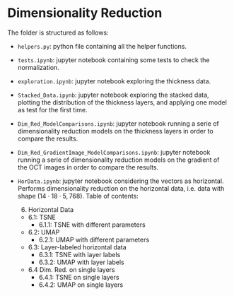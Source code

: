 # Dimensionality Reduction
The folder is structured as follows:

- `helpers.py`: python file containing all the helper functions. 
- `tests.ipynb`: jupyter notebook containing some tests to check the normalization. 
- `exploration.ipynb`: jupyter notebook exploring the thickness data. 
- `Stacked_Data.ipynb`: jupyter notebook exploring the stacked data, plotting the distribution of the thickness layers, and applying one model as test for the first time. 
- `Dim_Red_ModelComparisons.ipynb`: jupyter notebook running a serie of dimensionality reduction models on the thickness layers in order to compare the results. 
- `Dim_Red_GradientImage_ModelComparisons.ipynb`: jupyter notebook running a serie of dimensionality reduction models on the gradient of the OCT images in order to compare the results. 
- `HorData.ipynb`: jupyter notebook considering the vectors as horizontal. Performs dimensionality reduction on the horizontal data, i.e. data with shape $(14\cdot 18 \cdot 5, 768)$.
  Table of contents: 

  6. Horizontal Data
  - 6.1: TSNE
      - 6.1.1: TSNE with different parameters
  - 6.2: UMAP
      - 6.2.1: UMAP with different parameters
  - 6.3: Layer-labeled horizontal data
      - 6.3.1: TSNE with layer labels
      - 6.3.2: UMAP with layer labels
  - 6.4 Dim. Red. on single layers
      - 6.4.1: TSNE on single layers
      - 6.4.2: UMAP on single layers

  
